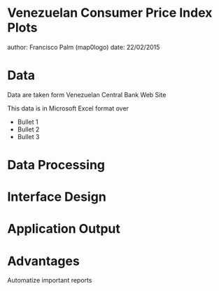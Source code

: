 Venezuelan Consumer Price Index Plots
========================================================
author: Francisco Palm (map0logo)
date: 22/02/2015

Data
========================================================

Data are taken form Venezuelan Central Bank Web Site

This data is in Microsoft Excel format over 

- Bullet 1
- Bullet 2
- Bullet 3

Data Processing
========================================================



Interface Design
========================================================



Application Output
========================================================



Advantages
========================================================

Automatize important reports
